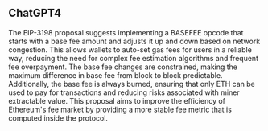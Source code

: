 ## ChatGPT4

The EIP-3198 proposal suggests implementing a BASEFEE opcode that starts with a base fee amount and adjusts it up and down based on network congestion. This allows wallets to auto-set gas fees for users in a reliable way, reducing the need for complex fee estimation algorithms and frequent fee overpayment. The base fee changes are constrained, making the maximum difference in base fee from block to block predictable. Additionally, the base fee is always burned, ensuring that only ETH can be used to pay for transactions and reducing risks associated with miner extractable value. This proposal aims to improve the efficiency of Ethereum's fee market by providing a more stable fee metric that is computed inside the protocol.
